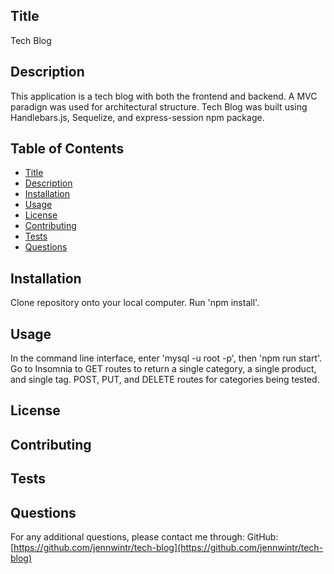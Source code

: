 <a name="title"></a> 
## Title
Tech Blog

<a name="description"></a>
## Description
This application is a tech blog with both the frontend and backend. A MVC paradign was used for architectural structure. Tech Blog was built using Handlebars.js, Sequelize, and express-session npm package.


## Table of Contents
- [Title](#title)
- [Description](#description)
- [Installation](#installation)
- [Usage](#usage)
- [License](#license)
- [Contributing](#contributing)
- [Tests](#tests)
- [Questions](#questions)

<a name="installation"></a>
## Installation
Clone repository onto your local computer.  Run 'npm install'.

<a name="usage"></a>
## Usage
In the command line interface, enter 'mysql -u root -p', then 'npm run start'.  Go to Insomnia to GET routes to return a single category, a single product, and single tag. POST, PUT, and DELETE routes for categories being tested. 


<a name="license"></a>
## License


<a name="contributing"></a>
## Contributing


<a name="tests"></a>
## Tests


<a name="questions"></a>
## Questions
For any additional questions, please contact me through:
GitHub: [https://github.com/jennwintr/tech-blog](https://github.com/jennwintr/tech-blog)

